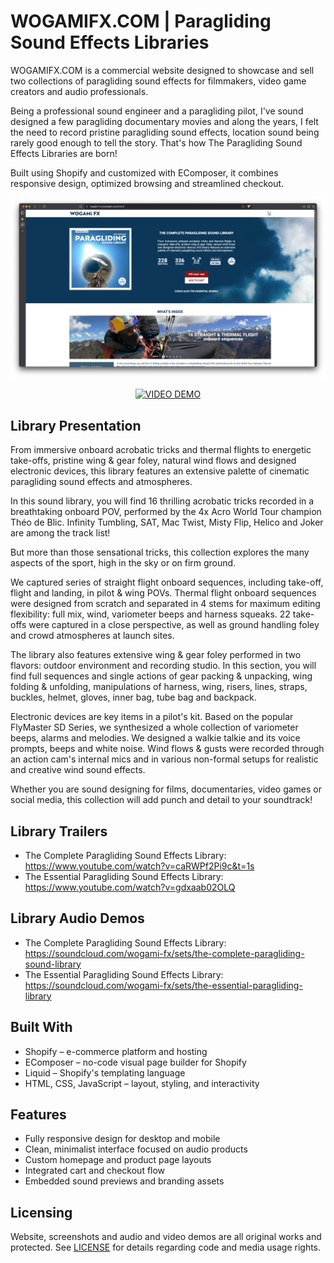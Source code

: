 # WOGAMIFX.COM | Paragliding Sound Effects Libraries

WOGAMIFX.COM is a commercial website designed to showcase and sell two collections of paragliding sound effects for filmmakers, video game creators and audio professionals.

Being a professional sound engineer and a paragliding pilot, I've sound designed a few paragliding documentary movies and along the years, I felt the need to record pristine paragliding sound effects, location sound being rarely good enough to tell the story. That's how The Paragliding Sound Effects Libraries are born!

Built using Shopify and customized with EComposer, it combines responsive design, optimized browsing and streamlined checkout.

<img src="https://github.com/tetrotibo/wogamifx/blob/main/screenshots/a_site_01.png?raw=true" style="max-width: 100%;" alt="Homepage Screenshot">

<p align="center">
  <a href="https://www.youtube.com/watch?v=gdxaab02OLQ">
    <img src="https://img.shields.io/badge/VIDEO%20DEMO-5c7fa3?style=for-the-badge&logo=youtube&logoColor=white" alt="VIDEO DEMO">
  </a>
</p>

## Library Presentation

From immersive onboard acrobatic tricks and thermal flights to energetic take-offs, pristine wing & gear foley, natural wind flows and designed electronic devices, this library features an extensive palette of cinematic paragliding sound effects and atmospheres.

In this sound library, you will find 16 thrilling acrobatic tricks recorded in a breathtaking onboard POV, performed by the 4x Acro World Tour champion Théo de Blic. Infinity Tumbling, SAT, Mac Twist, Misty Flip, Helico and Joker are among the track list!

But more than those sensational tricks, this collection explores the many aspects of the sport, high in the sky or on firm ground.

We captured series of straight flight onboard sequences, including take-off, flight and landing, in pilot & wing POVs. Thermal flight onboard sequences were designed from scratch and separated in 4 stems for maximum editing flexibility: full mix, wind, variometer beeps and harness squeaks. 22 take-offs were captured in a close perspective, as well as ground handling foley and crowd atmospheres at launch sites.

The library also features extensive wing & gear foley performed in two flavors: outdoor environment and recording studio. In this section, you will find full sequences and single actions of gear packing & unpacking, wing folding & unfolding, manipulations of harness, wing, risers, lines, straps, buckles, helmet, gloves, inner bag, tube bag and backpack.

Electronic devices are key items in a pilot's kit. Based on the popular FlyMaster SD Series, we synthesized a whole collection of variometer beeps, alarms and melodies. We designed a walkie talkie and its voice prompts, beeps and white noise. Wind flows & gusts were recorded through an action cam's internal mics and in various non-formal setups for realistic and creative wind sound effects.

Whether you are sound designing for films, documentaries, video games or social media, this collection will add punch and detail to your soundtrack!

## Library Trailers
- The Complete Paragliding Sound Effects Library: https://www.youtube.com/watch?v=caRWPf2Pi9c&t=1s
- The Essential Paragliding Sound Effects Library: https://www.youtube.com/watch?v=gdxaab02OLQ
  
## Library Audio Demos
- The Complete Paragliding Sound Effects Library: https://soundcloud.com/wogami-fx/sets/the-complete-paragliding-sound-library
- The Essential Paragliding Sound Effects Library: https://soundcloud.com/wogami-fx/sets/the-essential-paragliding-library

## Built With

- Shopify – e-commerce platform and hosting
- EComposer – no-code visual page builder for Shopify
- Liquid – Shopify's templating language
- HTML, CSS, JavaScript – layout, styling, and interactivity

## Features

- Fully responsive design for desktop and mobile
- Clean, minimalist interface focused on audio products
- Custom homepage and product page layouts
- Integrated cart and checkout flow
- Embedded sound previews and branding assets

## Licensing
Website, screenshots and audio and video demos are all original works and protected.
See [LICENSE](https://github.com/tetrotibo/wogamifx/blob/main/LICENSE.txt) for details regarding code and media usage rights.
